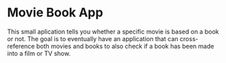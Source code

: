 # Movie Book App

This small aplication tells you whether a specific movie is based on a book or not. The goal is to eventually have an application that can cross-reference both movies and books to also check if a book has been made into a film or TV show.
